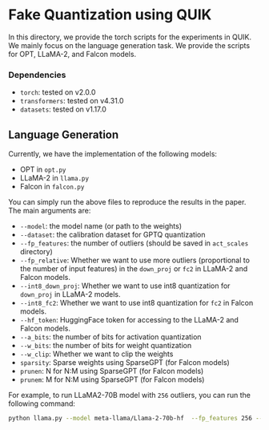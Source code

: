 # Fake Quantization using QUIK


In this directory, we provide the torch scripts for the experiments in QUIK. We mainly focus on the language generation task. We provide the scripts for OPT, LLaMA-2, and Falcon models. 

### Dependencies

- `torch`: tested on v2.0.0
- `transformers`: tested on v4.31.0
- `datasets`: tested on v1.17.0


## Language Generation

Currently, we have the implementation of the following models:
- OPT in `opt.py`
- LLaMA-2 in `llama.py`
- Falcon in `falcon.py`

You can simply run the above files to reproduce the results in the paper. The main arguments are:

- `--model`: the model name (or path to the weights)
- `--dataset`: the calibration dataset for GPTQ quantization
- `--fp_features`: the number of outliers (should be saved in `act_scales` directory)
- `--fp_relative`: Whether we want to use more outliers (proportional to the number of input features) in the `down_proj` or `fc2` in LLaMA-2 and Falcon models.
- `--int8_down_proj`: Whether we want to use int8 quantization for `down_proj`  in LLaMA-2 models.
- `--int8_fc2`: Whether we want to use int8 quantization for `fc2`  in Falcon models.
- `--hf_token`: HuggingFace token for accessing to the LLaMA-2 and Falcon models.
- `--a_bits`: the number of bits for activation quantization
- `--w_bits`: the number of bits for weight quantization
- `--w_clip`: Whether we want to clip the weights
- `sparsity`: Sparse weights using SparseGPT (for Falcon models)
- `prunen`: N for N:M using SparseGPT (for Falcon models)
- `prunem`: M for N:M using SparseGPT (for Falcon models)

For example, to run LLaMA2-70B model with `256` outliers, you can run the following command:

```bash
python llama.py --model meta-llama/Llama-2-70b-hf  --fp_features 256 --fp_relative --a_bits 4 --w_bits 4 --w_clip --hf_token <your_hf_token>
```
